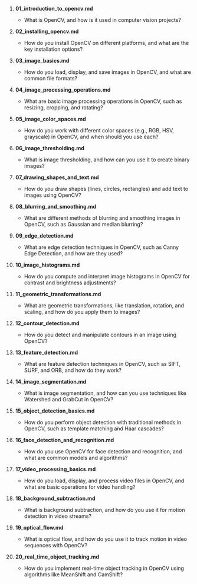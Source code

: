 1. **01_introduction_to_opencv.md**
   - What is OpenCV, and how is it used in computer vision projects?

2. **02_installing_opencv.md**
   - How do you install OpenCV on different platforms, and what are the key installation options?

3. **03_image_basics.md**
   - How do you load, display, and save images in OpenCV, and what are common file formats?

4. **04_image_processing_operations.md**
   - What are basic image processing operations in OpenCV, such as resizing, cropping, and rotating?

5. **05_image_color_spaces.md**
   - How do you work with different color spaces (e.g., RGB, HSV, grayscale) in OpenCV, and when should you use each?

6. **06_image_thresholding.md**
   - What is image thresholding, and how can you use it to create binary images?

7. **07_drawing_shapes_and_text.md**
   - How do you draw shapes (lines, circles, rectangles) and add text to images using OpenCV?

8. **08_blurring_and_smoothing.md**
   - What are different methods of blurring and smoothing images in OpenCV, such as Gaussian and median blurring?

9. **09_edge_detection.md**
   - What are edge detection techniques in OpenCV, such as Canny Edge Detection, and how are they used?

10. **10_image_histograms.md**
    - How do you compute and interpret image histograms in OpenCV for contrast and brightness adjustments?

11. **11_geometric_transformations.md**
    - What are geometric transformations, like translation, rotation, and scaling, and how do you apply them to images?

12. **12_contour_detection.md**
    - How do you detect and manipulate contours in an image using OpenCV?

13. **13_feature_detection.md**
    - What are feature detection techniques in OpenCV, such as SIFT, SURF, and ORB, and how do they work?

14. **14_image_segmentation.md**
    - What is image segmentation, and how can you use techniques like Watershed and GrabCut in OpenCV?

15. **15_object_detection_basics.md**
    - How do you perform object detection with traditional methods in OpenCV, such as template matching and Haar cascades?

16. **16_face_detection_and_recognition.md**
    - How do you use OpenCV for face detection and recognition, and what are common models and algorithms?

17. **17_video_processing_basics.md**
    - How do you load, display, and process video files in OpenCV, and what are basic operations for video handling?

18. **18_background_subtraction.md**
    - What is background subtraction, and how do you use it for motion detection in video streams?

19. **19_optical_flow.md**
    - What is optical flow, and how do you use it to track motion in video sequences with OpenCV?

20. **20_real_time_object_tracking.md**
    - How do you implement real-time object tracking in OpenCV using algorithms like MeanShift and CamShift?